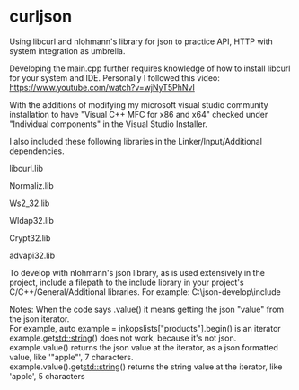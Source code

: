 # curljson
Using libcurl and nlohmann's library for json to practice API, HTTP with system integration as umbrella.


Developing the main.cpp further requires knowledge of how to install libcurl for your system and IDE. Personally I followed this video: https://www.youtube.com/watch?v=wjNyT5PhNvI

With the additions of modifying my microsoft visual studio community installation to have "Visual C++ MFC for x86 and x64" checked under "Individual components" in the Visual Studio Installer.

I also included these following libraries in the Linker/Input/Additional dependencies.

libcurl.lib

Normaliz.lib

Ws2_32.lib

Wldap32.lib

Crypt32.lib

advapi32.lib

To develop with nlohmann's json library, as is used extensively in the project, include a filepath to the include library in your project's C/C++/General/Additional libraries. For example:
  C:\json-develop\include


Notes:
  When the code says .value() it means getting the json "value" from the json iterator.<br>
  For example, auto example = inkopslists["products"].begin() is an iterator<br>
  example.get<std::string>() does not work, because it's not json.<br>
  example.value() returns the json value at the iterator, as a json formatted value, like '"apple"', 7 characters.<br>
  example.value().get<std::string>() returns the string value at the iterator, like 'apple', 5 characters<br>

